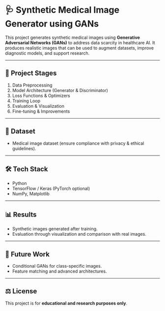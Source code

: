 # 🩺 Synthetic Medical Image Generator using GANs

This project generates synthetic medical images using **Generative Adversarial Networks (GANs)** to address data scarcity in healthcare AI. It produces realistic images that can be used to augment datasets, improve diagnostic models, and support research.  

---

## 🚀 Project Stages
1. Data Preprocessing  
2. Model Architecture (Generator & Discriminator)  
3. Loss Functions & Optimizers  
4. Training Loop  
5. Evaluation & Visualization  
6. Fine-tuning & Improvements  

---

## 📂 Dataset
- Medical image dataset (ensure compliance with privacy & ethical guidelines).  

---

## 🛠️ Tech Stack
- Python  
- TensorFlow / Keras (PyTorch optional)  
- NumPy, Matplotlib  

---

## 📊 Results
- Synthetic images generated after training.  
- Evaluation through visualization and comparison with real images.  

---

## 📌 Future Work
- Conditional GANs for class-specific images.  
- Feature matching and advanced architectures.  

---

## ⚖️ License
This project is for **educational and research purposes only**.  
